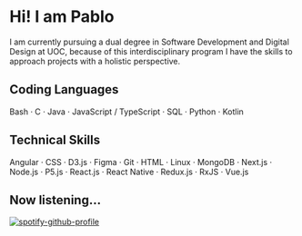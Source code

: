 # Hi! I am Pablo

I am currently pursuing a dual degree in Software Development and Digital Design at UOC, because of this interdisciplinary program I have the skills to approach projects with a holistic perspective.

## Coding Languages

Bash · C · Java · JavaScript / TypeScript · SQL · Python · Kotlin

## Technical Skills

Angular · CSS · D3.js · Figma · Git · HTML · Linux · MongoDB · Next.js · Node.js · P5.js · React.js · React Native · Redux.js · RxJS · Vue.js 

## Now listening...

[![spotify-github-profile](https://spotify-github-profile.kittinanx.com/api/view?uid=pabloapausa&cover_image=true&theme=natemoo-re&show_offline=true&background_color=121212&interchange=false&bar_color=53b14f&bar_color_cover=false)](https://spotify-github-profile.kittinanx.com/api/view?uid=pabloapausa&redirect=true)
